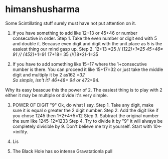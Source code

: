 # himanshusharma

Some Scintillating stuff surely must have not put attention on it.
1. if you have something to add like 12+13 or 45+46 or number consecutive in order.
Step 1.   Take the even number or digit end with 5 and double it. Because even digit and digit with the unit place as 5 is the easiest thing our mind gasp up. 
Step 2. 
12+13 =25  //  (12*2)+1=25
45+46= 91 // (45*2)+1=91
17+18= 35  //(18*2)-1=35

2. If you have to add something like 15+17 where the 1+consecutive number is there.
		You can proceed it like 15+17=32 or just take the middle digit and multiply it by 2  as16*2 =32  
So simple, isn't it?
46+48= 94  or 47*2=94.

Why its easy beascue this the power of 2. The easiest thing is to play with 2 either it may be multiple or divide it's very simple.

3. POWER OF DIGIT "9"
Ok, do what I say.
Step 1. Take any digit, make sure it is equal o greater the 2 digit number.
Step 2. Add the digit like if you chose  1245 then  1+2+4+5=12
Step 3. Subtract the original number the sum like 1245-12=1233
Step 4. Try to divide it by "9" it will always be completely divisible by 9.
Don't believe me try it yourself. Start with 10<->inifity. 

4. Lis 

 4. The Black Hole has so intense Gravatationla pull 


